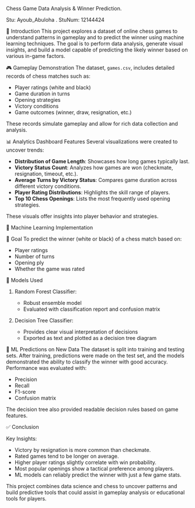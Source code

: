 
Chess Game Data Analysis & Winner Prediction.

Stu: Ayoub_Abuloha . StuNum: 12144424


📌 Introduction
This project explores a dataset of online chess games to understand patterns in gameplay and to predict the winner using machine learning techniques. The goal is to perform data analysis, generate visual insights, and build a model capable of predicting the likely winner based on various in-game factors.


🎮 Gameplay Demonstration
The dataset, `games.csv`, includes detailed records of chess matches such as:
- Player ratings (white and black)
- Game duration in turns
- Opening strategies
- Victory conditions
- Game outcomes (winner, draw, resignation, etc.)

These records simulate gameplay and allow for rich data collection and analysis.


📊 Analytics Dashboard Features
Several visualizations were created to uncover trends:
- **Distribution of Game Length**: Showcases how long games typically last.
- **Victory Status Count**: Analyzes how games are won (checkmate, resignation, timeout, etc.).
- **Average Turns by Victory Status**: Compares game duration across different victory conditions.
- **Player Rating Distributions**: Highlights the skill range of players.
- **Top 10 Chess Openings**: Lists the most frequently used opening strategies.

These visuals offer insights into player behavior and strategies.


🤖 Machine Learning Implementation

🎯 Goal
To predict the winner (white or black) of a chess match based on:
- Player ratings
- Number of turns
- Opening ply
- Whether the game was rated

🔧 Models Used
1. Random Forest Classifier:
   - Robust ensemble model
   - Evaluated with classification report and confusion matrix

2. Decision Tree Classifier:
   - Provides clear visual interpretation of decisions
   - Exported as text and plotted as a decision tree diagram


🧪 ML Predictions on New Data
The dataset is split into training and testing sets. After training, predictions were made on the test set, and the models demonstrated the ability to classify the winner with good accuracy. Performance was evaluated with:
- Precision
- Recall
- F1-score
- Confusion matrix

The decision tree also provided readable decision rules based on game features.


✅ Conclusion

Key Insights:
- Victory by resignation is more common than checkmate.
- Rated games tend to be longer on average.
- Higher player ratings slightly correlate with win probability.
- Most popular openings show a tactical preference among players.
- ML models can reliably predict the winner with just a few game stats.

This project combines data science and chess to uncover patterns and build predictive tools that could assist in gameplay analysis or educational tools for players.

